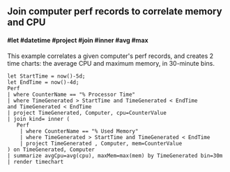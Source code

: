 ## Join computer perf records to correlate memory and CPU
#### #let #datetime #project #join #inner #avg #max
<!-- article_id: 3107‎2017‏‎03827015 -->

This example correlates a given computer's perf records, and creates 2 time charts: the average CPU and maximum memory, in 30-minute bins.

```OQL
let StartTime = now()-5d;
let EndTime = now()-4d;
Perf
| where CounterName == "% Processor Time"  
| where TimeGenerated > StartTime and TimeGenerated < EndTime
and TimeGenerated < EndTime
| project TimeGenerated, Computer, cpu=CounterValue 
| join kind= inner (
   Perf
    | where CounterName == "% Used Memory"  
    | where TimeGenerated > StartTime and TimeGenerated < EndTime
    | project TimeGenerated , Computer, mem=CounterValue 
) on TimeGenerated, Computer
| summarize avgCpu=avg(cpu), maxMem=max(mem) by TimeGenerated bin=30m  
| render timechart
```